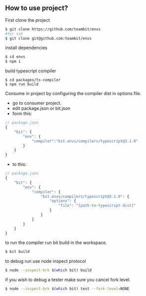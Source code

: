 ## How to use project?

First clone the project

```bash
$ git clone https://github.com/teambit/envs
#for ssh
$ git clone git@github.com:teambit/envs
```

install dependencies

```bash
$ cd envs
$ npm i
```

build typescript compiler

```
$ cd packages/ts-compiler
$ npm run build
```

Consume in project by configuring the compiler dist in options.file.

- go to consumer project.
- edit package.json or bit.json
- form this:

```js
// package.json
{
    "bit": {
        "env": {
            "compiler":"bit.envs/compilers/typescript@3.1.0"
        }
    }
}

```

- to this:

```js
// package.json
{
    "bit": {
        "env": {
            "compiler": {
                "bit.envs/compilers/typescript@3.1.0": {
                    "options": {
                        "file": "[path-to-typescript-dist]"
                    }
                }
            }
        }
    }
}
```

to run the compiler run bit build in the workspace.

```bash
$ bit build
```

to debug run use node inspect protocol

```bash
$ node --inspect-brk $(which bit) build
```

if you wish to debug a tester make sure you cancel fork level.

```bash
$ node --inspect-brk $(which bit) test --fork-level=NONE
```
